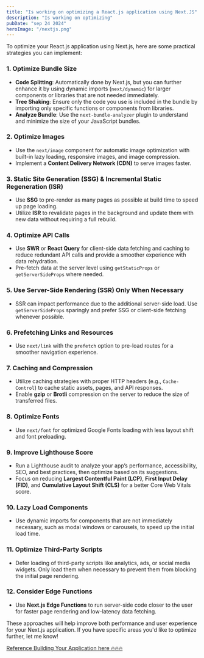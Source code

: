 ```yaml
---
title: "Is working on optimizing a React.js application using Next.JS"
description: "Is working on optimizing"
pubDate: "sep 24 2024"
heroImage: "/nextjs.png"
---
```


To optimize your React.js application using Next.js, here are some practical strategies you can implement:

### 1. **Optimize Bundle Size**

- **Code Splitting**: Automatically done by Next.js, but you can further enhance it by using dynamic imports (`next/dynamic`) for larger components or libraries that are not needed immediately.
- **Tree Shaking**: Ensure only the code you use is included in the bundle by importing only specific functions or components from libraries.
- **Analyze Bundle**: Use the `next-bundle-analyzer` plugin to understand and minimize the size of your JavaScript bundles.

### 2. **Optimize Images**

- Use the `next/image` component for automatic image optimization with built-in lazy loading, responsive images, and image compression.
- Implement a **Content Delivery Network (CDN)** to serve images faster.

### 3. **Static Site Generation (SSG) & Incremental Static Regeneration (ISR)**

- Use **SSG** to pre-render as many pages as possible at build time to speed up page loading.
- Utilize **ISR** to revalidate pages in the background and update them with new data without requiring a full rebuild.

### 4. **Optimize API Calls**

- Use **SWR** or **React Query** for client-side data fetching and caching to reduce redundant API calls and provide a smoother experience with data rehydration.
- Pre-fetch data at the server level using `getStaticProps` or `getServerSideProps` where needed.

### 5. **Use Server-Side Rendering (SSR) Only When Necessary**

- SSR can impact performance due to the additional server-side load. Use `getServerSideProps` sparingly and prefer SSG or client-side fetching whenever possible.

### 6. **Prefetching Links and Resources**

- Use `next/link` with the `prefetch` option to pre-load routes for a smoother navigation experience.

### 7. **Caching and Compression**

- Utilize caching strategies with proper HTTP headers (e.g., `Cache-Control`) to cache static assets, pages, and API responses.
- Enable **gzip** or **Brotli** compression on the server to reduce the size of transferred files.

### 8. **Optimize Fonts**

- Use `next/font` for optimized Google Fonts loading with less layout shift and font preloading.

### 9. **Improve Lighthouse Score**

- Run a Lighthouse audit to analyze your app’s performance, accessibility, SEO, and best practices, then optimize based on its suggestions.
- Focus on reducing **Largest Contentful Paint (LCP)**, **First Input Delay (FID)**, and **Cumulative Layout Shift (CLS)** for a better Core Web Vitals score.

### 10. **Lazy Load Components**

- Use dynamic imports for components that are not immediately necessary, such as modal windows or carousels, to speed up the initial load time.

### 11. **Optimize Third-Party Scripts**

- Defer loading of third-party scripts like analytics, ads, or social media widgets. Only load them when necessary to prevent them from blocking the initial page rendering.

### 12. **Consider Edge Functions**

- Use **Next.js Edge Functions** to run server-side code closer to the user for faster page rendering and low-latency data fetching.

These approaches will help improve both performance and user experience for your Next.js application. If you have specific areas you'd like to optimize further, let me know!

[Reference Building Your Application here 🔥🔥🔥][def]

[def]: https://nextjs.org/docs/pages/building-your-application/optimizing/lazy-loading
